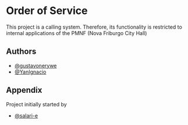 
# Order of Service

This project is a calling system. Therefore, its functionality is restricted to internal applications of the PMNF (Nova Friburgo City Hall)

## Authors

- [@gustavonerywe](https://www.github.com/gustavonerywe)
- [@YanIgnacio](https://www.github.com/YanIgnacio)



## Appendix

Project initially started by
- [@salari-e](https://www.github.com/salarini-e)
